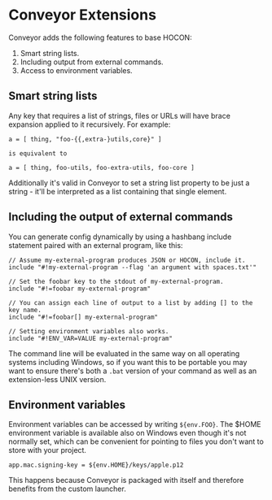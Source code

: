 # Conveyor Extensions

Conveyor adds the following features to base HOCON: 
    

1. Smart string lists.
2. Including output from external commands.
3. Access to environment variables.

## Smart string lists

Any key that requires a list of strings, files or URLs will have brace expansion applied to it recursively. For example:

```
a = [ thing, "foo-{{,extra-}utils,core}" ]

is equivalent to 

a = [ thing, foo-utils, foo-extra-utils, foo-core ]
```

Additionally it's valid in Conveyor to set a string list property to be just a string - it'll be interpreted as a list containing that single element.

## Including the output of external commands

You can generate config dynamically by using a hashbang include statement paired with an external program, like this:

```
// Assume my-external-program produces JSON or HOCON, include it.
include "#!my-external-program --flag 'an argument with spaces.txt'"

// Set the foobar key to the stdout of my-external-program.
include "#!=foobar my-external-program"

// You can assign each line of output to a list by adding [] to the key name.
include "#!=foobar[] my-external-program" 

// Setting environment variables also works.
include "#!ENV_VAR=VALUE my-external-program"
```

The command line will be evaluated in the same way on all operating systems including Windows, so if you want this to be portable you may want to ensure there's both a `.bat` version of your command as well as an extension-less UNIX version.

## Environment variables

Environment variables can be accessed by writing `${env.FOO}`. The $HOME environment variable is available also on Windows even though it's not normally set, which can be convenient for pointing to files you don't want to store with your project.

```
app.mac.signing-key = ${env.HOME}/keys/apple.p12
```

This happens because Conveyor is packaged with itself and therefore benefits from the custom launcher.
